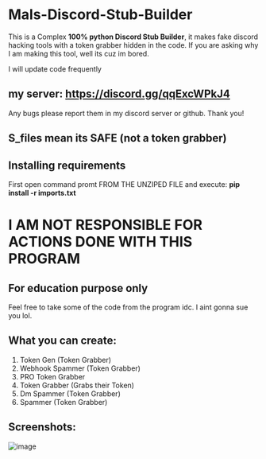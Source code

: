 # Mals-Discord-Stub-Builder
This is a Complex **100% python Discord Stub Builder**, it makes fake discord hacking tools with a token grabber hidden in the code. If you are asking why I am making this tool, well its cuz im bored.

I will update code frequently

## **my server: https://discord.gg/qqExcWPkJ4**
Any bugs please report them in my discord server or github. Thank you!

## **S_files mean its SAFE (not a token grabber)**

## **Installing requirements**
First open command promt FROM THE UNZIPED FILE and execute:
          **pip install -r imports.txt**

# **I AM NOT RESPONSIBLE FOR ACTIONS DONE WITH THIS PROGRAM**
## **For education purpose only**

Feel free to take some of the code from the program idc. I aint gonna sue you lol.

## **What you can create:**
1. Token Gen (Token Grabber)
2. Webhook Spammer (Token Grabber)
3. PRO Token Grabber
4. Token Grabber (Grabs their Token)
5. Dm Spammer (Token Grabber)
6. Spammer (Token Grabber)

## Screenshots:

![image](https://user-images.githubusercontent.com/93126019/144117716-859006e0-1313-4fc8-babd-ce97df8b9451.png)
